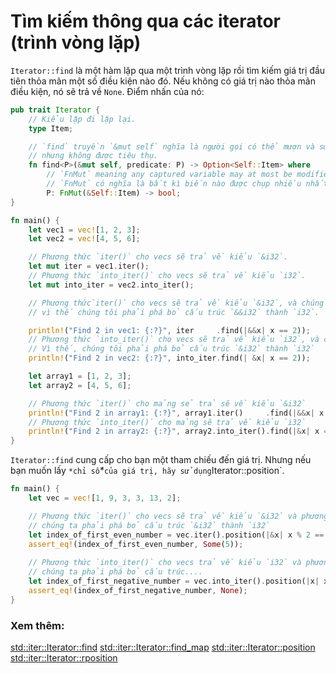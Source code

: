 # Tìm kiếm thông qua các iterator (trình vòng lặp)

`Iterator::find` là một hàm lặp qua một trình vòng lặp rồi tìm kiếm giá trị đầu tiên thỏa mãn một số điều kiện nào đó. Nếu không có giá trị nào thỏa mãn điều kiện, nó sẽ trả về  `None`. Điểm nhấn của nó:

```rust
pub trait Iterator {
    // Kiểu lặp đi lặp lại.
    type Item;

    // `find` truyền `&mut self` nghĩa là người gọi có thể mượn và sửa đổi,
    // nhưng không được tiêu thụ.
    fn find<P>(&mut self, predicate: P) -> Option<Self::Item> where
        // `FnMut` meaning any captured variable may at most be modified, not consumed.
        // `FnMut` có nghĩa là bất kì biến nào được chụp nhiều nhất có thể được sửa đổi, không được sử dụng. 
        P: FnMut(&Self::Item) -> bool;
}
```
```rust
fn main() {
    let vec1 = vec![1, 2, 3];
    let vec2 = vec![4, 5, 6];

    // Phương thức `iter()` cho vecs sẽ trả về kiểu `&i32`.
    let mut iter = vec1.iter();
    // Phương thức `into_iter()` cho vecs sẽ trả về kiểu `i32`.
    let mut into_iter = vec2.into_iter();

    // Phương thức`iter()` cho vecs sẽ trả về kiểu `&i32`, và chúng tôi muốn tham chiếu tới các mục của nó, 
    // vì thế chúng tôi phải phá bỏ cấu trúc `&&i32` thành `i32`.

    println!("Find 2 in vec1: {:?}", iter     .find(|&&x| x == 2));
    // Phương thức `into_iter()` cho vecs sẽ trả về kiểu `i32`, và chúng tôi muốn tham chiếu tới một trong các mục của nó,
    // Vì thế, chúng tôi phải phá bỏ cấu trúc `&i32` thành `i32`
    println!("Find 2 in vec2: {:?}", into_iter.find(| &x| x == 2));

    let array1 = [1, 2, 3];
    let array2 = [4, 5, 6];

    // Phương thức `iter()` cho mảng sẻ trả sẽ về kiểu `&i32`
    println!("Find 2 in array1: {:?}", array1.iter()     .find(|&&x| x == 2));
    // Phương thức `into_iter()` cho mảng sẽ trả về kiểu `i32`
    println!("Find 2 in array2: {:?}", array2.into_iter().find(|&x| x == 2));
}
```
`Iterator::find` cung cấp cho bạn một tham chiếu đến giá trị. Nhưng nếu bạn muốn lấy `*chỉ số`*` của giá trị, hãy sử dụng `Iterator::position`.

```rust
fn main() {
    let vec = vec![1, 9, 3, 3, 13, 2];

    // Phương thức `iter()` cho vecs sẽ trả về kiểu `&i32` và phương thức `position()` không cung cấp một tham chiếu nào, vì thế
    // chúng ta phải phá bỏ cấu trúc `&i32` thành `i32`
    let index_of_first_even_number = vec.iter().position(|&x| x % 2 == 0);
    assert_eq!(index_of_first_even_number, Some(5));
    
    // Phương thức `into_iter()` cho vecs trả về kiểu `i32` và phương thức `position()` không cung cấp một tham chiếu nào, vì thế
    // chúng ta phải phá bỏ cấu trúc....
    let index_of_first_negative_number = vec.into_iter().position(|x| x < 0);
    assert_eq!(index_of_first_negative_number, None);
}
```
### Xem thêm:
[std::iter::Iterator::find](https://doc.rust-lang.org/std/iter/trait.Iterator.html#method.find)
[std::iter::Iterator::find_map](https://doc.rust-lang.org/std/iter/trait.Iterator.html#method.find_map)
[std::iter::Iterator::position](https://doc.rust-lang.org/std/iter/trait.Iterator.html#method.position)
[std::iter::Iterator::rposition](https://doc.rust-lang.org/std/iter/trait.Iterator.html#method.rposition)